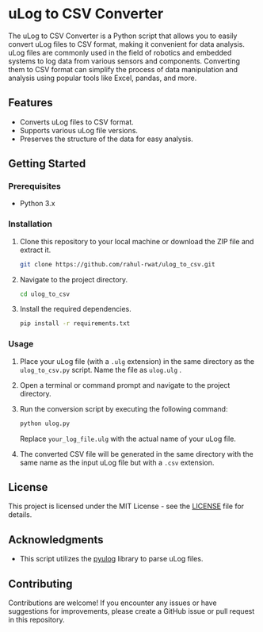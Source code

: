 # uLog to CSV Converter


The uLog to CSV Converter is a Python script that allows you to easily convert uLog files to CSV format, making it convenient for data analysis. uLog files are commonly used in the field of robotics and embedded systems to log data from various sensors and components. Converting them to CSV format can simplify the process of data manipulation and analysis using popular tools like Excel, pandas, and more.

## Features

- Converts uLog files to CSV format.
- Supports various uLog file versions.
- Preserves the structure of the data for easy analysis.

## Getting Started

### Prerequisites

- Python 3.x

### Installation

1. Clone this repository to your local machine or download the ZIP file and extract it.
    
    ```bash
    git clone https://github.com/rahul-rwat/ulog_to_csv.git
    
    ```
    
2. Navigate to the project directory.
    
    ```bash
    cd ulog_to_csv
    ```
    
3. Install the required dependencies.
    
    ```bash
    pip install -r requirements.txt
    
    ```
    

### Usage

1. Place your uLog file (with a `.ulg` extension) in the same directory as the `ulog_to_csv.py` script. Name the file as  `ulog.ulg` .
2. Open a terminal or command prompt and navigate to the project directory.
3. Run the conversion script by executing the following command:
    
    ```bash
    python ulog.py 
    ```
    
    Replace `your_log_file.ulg` with the actual name of your uLog file.
    
4. The converted CSV file will be generated in the same directory with the same name as the input uLog file but with a `.csv` extension.

## License

This project is licensed under the MIT License - see the [LICENSE](notion://www.notion.so/LICENSE) file for details.

## Acknowledgments

- This script utilizes the [pyulog](https://github.com/PX4/pyulog) library to parse uLog files.

## Contributing

Contributions are welcome! If you encounter any issues or have suggestions for improvements, please create a GitHub issue or pull request in this repository.
